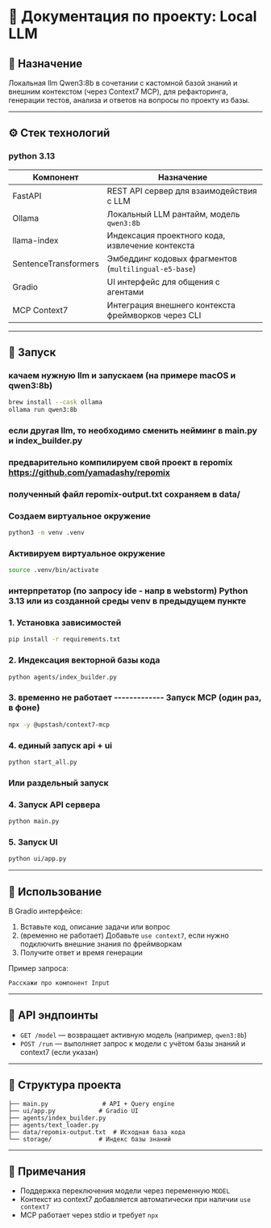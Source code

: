 # 📘 Документация по проекту: Local LLM 

## 🔧 Назначение

Локальная llm Qwen3:8b в сочетании с кастомной базой знаний и внешним контекстом (через Context7 MCP), для рефакторинга, генерации тестов, анализа и ответов на вопросы по проекту из базы.

---

## ⚙️ Стек технологий

### python 3.13

| Компонент            | Назначение                                            |
| -------------------- | ----------------------------------------------------- |
| FastAPI              | REST API сервер для взаимодействия с LLM              |
| Ollama               | Локальный LLM рантайм, модель `qwen3:8b`              |
| llama-index          | Индексация проектного кода, извлечение контекста      |
| SentenceTransformers | Эмбеддинг кодовых фрагментов (`multilingual-e5-base`) |
| Gradio               | UI интерфейс для общения с агентами                   |
| MCP Context7         | Интеграция внешнего контекста фреймворков через CLI   |

---

## 🚀 Запуск

### качаем нужную llm и запускаем (на примере macOS и qwen3:8b)
```bash 
brew install --cask ollama
ollama run qwen3:8b
```
### если другая llm, то необходимо сменить нейминг в main.py и index_builder.py

### предварительно компилируем свой проект в repomix https://github.com/yamadashy/repomix

### полученный файл repomix-output.txt сохраняем в data/

### Создаем виртуальное окружение
```bash 
python3 -m venv .venv
```

### Активируем виртуальное окружение

```bash 
source .venv/bin/activate
```

### интерпретатор (по запросу ide - напр в webstorm) Python 3.13 или из созданной среды venv в предыдущем пункте

### 1. Установка зависимостей

```bash
pip install -r requirements.txt
```

### 2. Индексация векторной базы кода

```bash
python agents/index_builder.py
```

### 3. временно не работает  ------------- Запуск MCP (один раз, в фоне)

```bash
npx -y @upstash/context7-mcp
```

### 4. единый запуск api + ui 
```bash
python start_all.py
```
### Или раздельный запуск

### 4. Запуск API сервера

```bash
python main.py
```

### 5. Запуск UI

```bash
python ui/app.py
```

---

## 🧠 Использование

В Gradio интерфейсе:

1. Вставьте код, описание задачи или вопрос
2. (временно не работает) Добавьте `use context7`, если нужно подключить внешние знания по фреймворкам
3. Получите ответ и время генерации

Пример запроса:

```
Расскажи про компонент Input
```

---

## 📡 API эндпоинты

* `GET /model` — возвращает активную модель (например, `qwen3:8b`)
* `POST /run` — выполняет запрос к модели с учётом базы знаний и context7 (если указан)

---

## 📂 Структура проекта

```
├── main.py               # API + Query engine
├── ui/app.py            # Gradio UI
├── agents/index_builder.py
├── agents/text_loader.py
├── data/repomix-output.txt  # Исходная база кода
└── storage/             # Индекс базы знаний
```

---

## 📝 Примечания

* Поддержка переключения модели через переменную `MODEL`
* Контекст из context7 добавляется автоматически при наличии `use context7`
* MCP работает через stdio и требует `npx`
